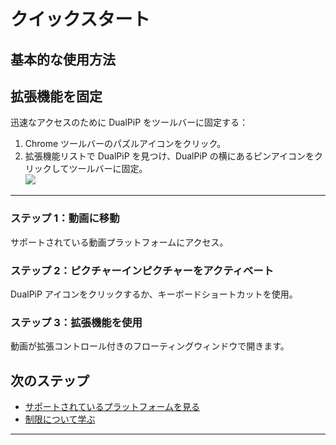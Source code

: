 # クイックスタート

## 基本的な使用方法

## 拡張機能を固定

迅速なアクセスのために DualPiP をツールバーに固定する：

1. Chrome ツールバーのパズルアイコンをクリック。
2. 拡張機能リストで DualPiP を見つけ、DualPiP の横にあるピンアイコンをクリックしてツールバーに固定。  
   ![](https://static.dualpip.cc/doc_image/pin_extension.webp?v=1.1.0)

---

### ステップ 1：動画に移動

サポートされている動画プラットフォームにアクセス。

### ステップ 2：ピクチャーインピクチャーをアクティベート

DualPiP アイコンをクリックするか、キーボードショートカットを使用。

### ステップ 3：拡張機能を使用

動画が拡張コントロール付きのフローティングウィンドウで開きます。

## 次のステップ

- [サポートされているプラットフォームを見る](/ja/video-platforms-support)
- [制限について学ぶ](/ja/limitations)

---
